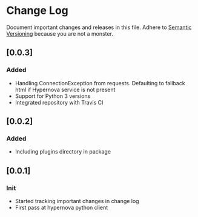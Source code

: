# Change Log

Document important changes and releases in this file. Adhere to
[Semantic Versioning](http://semver.org/) because you are not a monster.

## [0.0.3]
### Added
- Handling ConnectionException from requests. Defaulting to fallback html if Hypernova service is not present
- Support for Python 3 versions
- Integrated repository with Travis CI

## [0.0.2]
### Added
- Including plugins directory in package

## [0.0.1]
### Init
- Started tracking important changes in change log
- First pass at hypernova python client
